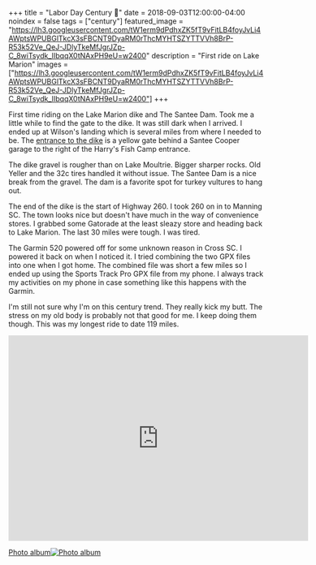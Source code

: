 +++
title =  "Labor Day Century 💯"
date = 2018-09-03T12:00:00-04:00
noindex = false
tags = ["century"]
featured_image = "https://lh3.googleusercontent.com/tW1erm9dPdhxZK5fT9vFitLB4foyJvLi4AWptsWPUBGlTkcX3sFBCNT9DyaRM0rThcMYHTSZYTTVVh8BrP-R53k52Ve_QeJ-JDlyTkeMfJgrJZp-C_8wiTsydk_IIbqqX0tNAxPH9eU=w2400"
description = "First ride on Lake Marion"
images = ["https://lh3.googleusercontent.com/tW1erm9dPdhxZK5fT9vFitLB4foyJvLi4AWptsWPUBGlTkcX3sFBCNT9DyaRM0rThcMYHTSZYTTVVh8BrP-R53k52Ve_QeJ-JDlyTkeMfJgrJZp-C_8wiTsydk_IIbqqX0tNAxPH9eU=w2400"]
+++

First time riding on the Lake Marion dike and The Santee Dam. Took me a little while to find the gate to the dike. It was still dark when I arrived. I ended up at Wilson's landing which is several miles from where I needed to be. The [entrance to the dike](https://www.google.com/maps/@33.4127305,-80.1488998,3a,75y,311.81h,91.89t/data=!3m6!1e1!3m4!1s3WluJhQbgUyyXgoaZQ5WMw!2e0!7i13312!8i6656) is a yellow gate behind a Santee Cooper garage to the right of the Harry's Fish Camp entrance.  

The dike gravel is rougher than on Lake Moultrie. Bigger sharper rocks. Old Yeller and the 32c tires handled it without issue. The Santee Dam is a nice break from the gravel. The dam is a favorite spot for turkey vultures to hang out.

The end of the dike is the start of Highway 260. I took 260 on in to Manning SC. The town looks nice but doesn't have much in the way of convenience stores. I grabbed some Gatorade at the least sleazy store and heading back to Lake Marion. The last 30 miles were tough. I was tired.

The Garmin 520 powered off for some unknown reason in Cross SC. I powered it back on when I noticed it. I tried combining the two GPX files into one when I got home. The combined file was short a few miles so I ended up using the Sports Track Pro GPX file from my phone. I always track my activities on my phone in case something like this happens with the Garmin.  

I'm still not sure why I'm on this century trend. They really kick my butt. The stress on my old body is probably not that good for me. I keep doing them though. This was my longest ride to date 119 miles.


<iframe height='405' width='590' frameborder='0' allowtransparency='true' scrolling='no' src='https://www.strava.com/activities/1816764683/embed/cfbda0756947c883541931c91d6751e29f6cda88'></iframe>


 [Photo album![Photo album](https://lh3.googleusercontent.com/_Uaa_FpQOHmNgv5ZfpZSBIYLqkFCsqEwoYAZfbH73iR_--CuArX6pAKnXxr4tRsBQfuClUuoziK6NOrurOl6EWu6Crmw2Dktcu0_tEbANz35cJ7tcJmSYLoFcx5Ml2vxrPhOMBs60eY=w2400)](https://photos.app.goo.gl/f7JrVwiBo5mWKMqf9)
